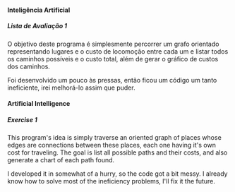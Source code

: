 #### Inteligência Artificial
##### Lista de Avaliação 1

O objetivo deste programa é simplesmente percorrer um grafo orientado representando lugares e o custo de locomoção entre cada um e listar todos os caminhos possíveis e o custo total, além de gerar o gráfico de custos dos caminhos.

Foi desenvolvido um pouco às pressas, então ficou um código um tanto ineficiente, irei melhorá-lo assim  que puder.

#### Artificial Intelligence
##### Exercise 1

This program's idea is simply traverse an oriented graph of places whose edges are connections between these places, each one having it's own cost for traveling. The goal is list all possible paths and their costs, and also generate a chart of each path found.

I developed it in somewhat of a hurry, so the code got a bit messy.
I already know how to solve most of the ineficiency problems, I'll fix it the future.
